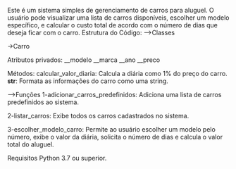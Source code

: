 Este é um sistema simples de gerenciamento de carros para aluguel. O usuário pode visualizar uma lista de carros disponíveis, escolher um modelo específico, e calcular o custo total de acordo com o número de dias que deseja ficar com o carro. 
Estrutura do Código:
-->Classes

->Carro

Atributos privados:
__modelo
__marca
__ano
__preco

Métodos:
calcular_valor_diaria: Calcula a diária como 1% do preço do carro.
__str__: Formata as informações do carro como uma string.

-->Funções
1-adicionar_carros_predefinidos:
Adiciona uma lista de carros predefinidos ao sistema.

2-listar_carros:
Exibe todos os carros cadastrados no sistema.

3-escolher_modelo_carro:
Permite ao usuário escolher um modelo pelo número, exibe o valor da diária, solicita o número de dias e calcula o valor total do aluguel.

Requisitos
Python 3.7 ou superior.
